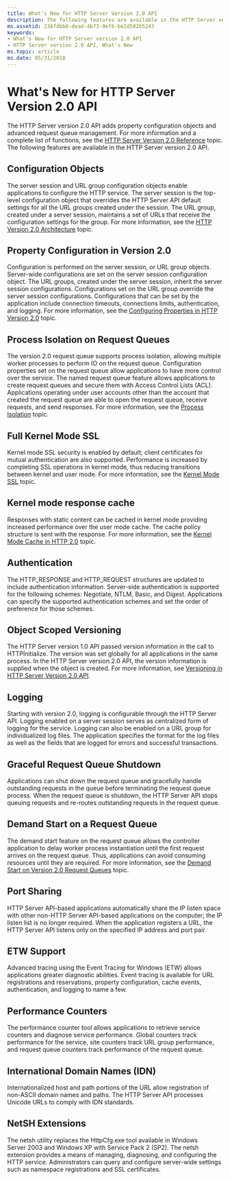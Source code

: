 ```yaml
---
title: What's New for HTTP Server Version 2.0 API
description: The following features are available in the HTTP Server version 2.0 API.
ms.assetid: 236fdbb0-dead-4b73-9ef6-be2d502b5243
keywords:
- What's New for HTTP Server version 2.0 API
- HTTP Server version 2.0 API, What's New
ms.topic: article
ms.date: 05/31/2018
---
```


# What's New for HTTP Server Version 2.0 API

The HTTP Server version 2.0 API adds property configuration objects and advanced request queue management. For more information and a complete list of functions, see the [HTTP Server Version 2.0 Reference](http-server-api-version-2-0-reference.md) topic. The following features are available in the HTTP Server version 2.0 API.

## Configuration Objects

The server session and URL group configuration objects enable applications to configure the HTTP service. The server session is the top-level configuration object that overrides the HTTP Server API default settings for all the URL groups created under the session. The URL group, created under a server session, maintains a set of URLs that receive the configuration settings for the group. For more information, see the [HTTP Version 2.0 Architecture](http-version-2-0-architecture.md) topic.

## Property Configuration in Version 2.0

Configuration is performed on the server session, or URL group objects. Server-wide configurations are set on the server session configuration object. The URL groups, created under the server session, inherit the server session configurations. Configurations set on the URL group override the server session configurations. Configurations that can be set by the application include connection timeouts, connections limits, authentication, and logging. For more information, see the [Configuring Properties in HTTP Version 2.0](configuring-properties-in-http-version-2-0.md) topic.

## Process Isolation on Request Queues

The version 2.0 request queue supports process isolation, allowing multiple worker processes to perform IO on the request queue. Configuration properties set on the request queue allow applications to have more control over the service. The named request queue feature allows applications to create request queues and secure them with Access Control Lists (ACL). Applications operating under user accounts other than the account that created the request queue are able to open the request queue, receive requests, and send responses. For more information, see the [Process Isolation](process-isolation.md) topic.

## Full Kernel Mode SSL

Kernel mode SSL security is enabled by default; client certificates for mutual authentication are also supported. Performance is increased by completing SSL operations in kernel mode, thus reducing transitions between kernel and user mode. For more information, see the [Kernel Mode SSL](kernel-mode-ssl.md) topic.

## Kernel mode response cache

Responses with static content can be cached in kernel mode providing increased performance over the user mode cache. The cache policy structure is sent with the response. For more information, see the [Kernel Mode Cache in HTTP 2.0](kernel-mode-cache-in-http-2-0.md) topic.

## Authentication

The HTTP\_RESPONSE and HTTP\_REQUEST structures are updated to include authentication information. Server-side authentication is supported for the following schemes: Negotiate, NTLM, Basic, and Digest. Applications can specify the supported authentication schemes and set the order of preference for those schemes.

## Object Scoped Versioning

The HTTP Server version 1.0 API passed version information in the call to HTTPInitialize. The version was set globally for all applications in the same process. In the HTTP Server version 2.0 API, the version information is supplied when the object is created. For more information, see [Versioning in HTTP Server Version 2.0 API](versioning-in-http-2-0.md).

## Logging

Starting with version 2.0, logging is configurable through the HTTP Server API. Logging enabled on a server session serves as centralized form of logging for the service. Logging can also be enabled on a URL group for individualized log files. The application specifies the format for the log files as well as the fields that are logged for errors and successful transactions.

## Graceful Request Queue Shutdown

Applications can shut down the request queue and gracefully handle outstanding requests in the queue before terminating the request queue process. When the request queue is shutdown, the HTTP Server API stops queuing requests and re-routes outstanding requests in the request queue.

## Demand Start on a Request Queue

The demand start feature on the request queue allows the controller application to delay worker process instantiation until the first request arrives on the request queue. Thus, applications can avoid consuming resources until they are required. For more information, see the [Demand Start on Version 2.0 Request Queues](demand-start-on-version-2-0-request-queues.md) topic.

## Port Sharing

HTTP Server API-based applications automatically share the IP listen space with other non-HTTP Server API-based applications on the computer; the IP listen list is no longer required. When the application registers a URL, the HTTP Server API listens only on the specified IP address and port pair.

## ETW Support

Advanced tracing using the Event Tracing for Windows (ETW) allows applications greater diagnostic abilities. Event tracing is available for URL registrations and reservations, property configuration, cache events, authentication, and logging to name a few.

## Performance Counters

The performance counter tool allows applications to retrieve service counters and diagnose service performance. Global counters track performance for the service, site counters track URL group performance, and request queue counters track performance of the request queue.

## International Domain Names (IDN)

Internationalized host and path portions of the URL allow registration of non-ASCII domain names and paths. The HTTP Server API processes Unicode URLs to comply with IDN standards.

## NetSH Extensions

The netsh utility replaces the HttpCfg.exe tool available in Windows Server 2003 and Windows XP with Service Pack 2 (SP2). The netsh extension provides a means of managing, diagnosing, and configuring the HTTP service. Administrators can query and configure server-wide settings such as namespace registrations and SSL certificates.

 

 




